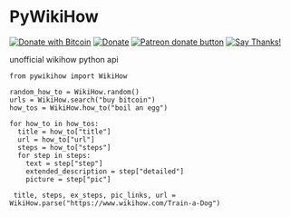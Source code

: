 # PyWikiHow
[![Donate with Bitcoin](https://en.cryptobadges.io/badge/micro/1QJNhKM8tVv62XSUrST2vnaMXh5ADSyYP8)](https://en.cryptobadges.io/donate/1QJNhKM8tVv62XSUrST2vnaMXh5ADSyYP8)
[![Donate](https://img.shields.io/badge/Donate-PayPal-green.svg)](https://paypal.me/jarbasai)
<span class="badge-patreon"><a href="https://www.patreon.com/jarbasAI" title="Donate to this project using Patreon"><img src="https://img.shields.io/badge/patreon-donate-yellow.svg" alt="Patreon donate button" /></a></span>
[![Say Thanks!](https://img.shields.io/badge/Say%20Thanks-!-1EAEDB.svg)](https://saythanks.io/to/JarbasAl)

unofficial wikihow python api


    from pywikihow import WikiHow

    random_how_to = WikiHow.random()
    urls = WikiHow.search("buy bitcoin")
    how_tos = WikiHow.how_to("boil an egg")

    for how_to in how_tos:
      title = how_to["title"]
      url = how_to["url"]
      steps = how_to["steps"]
      for step in steps:
        text = step["step"]
        extended_description = step["detailed"]
        picture = step["pic"]
        
     title, steps, ex_steps, pic_links, url = WikiHow.parse("https://www.wikihow.com/Train-a-Dog")
  
